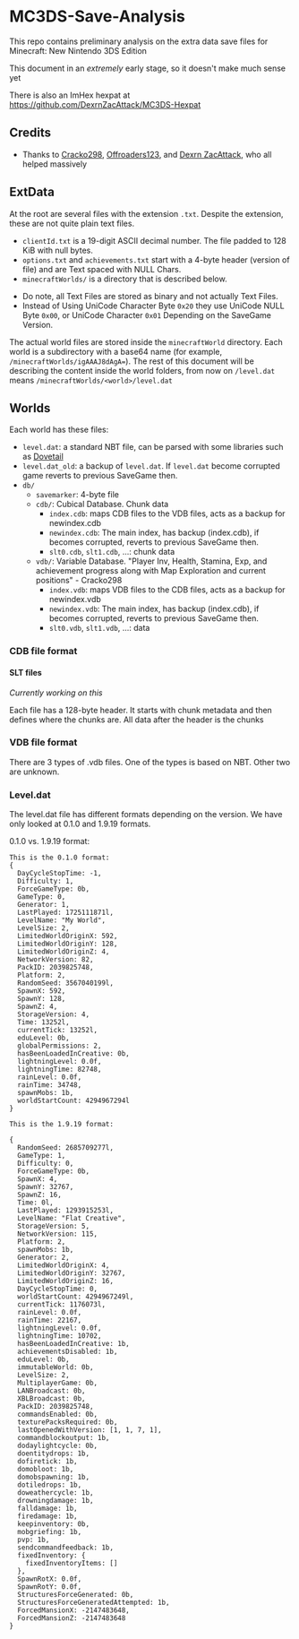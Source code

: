 # MC3DS-Save-Analysis

This repo contains preliminary analysis on the extra data save files for Minecraft: New Nintendo 3DS Edition

This document in an *extremely* early stage, so it doesn't make much sense yet

There is also an ImHex hexpat at https://github.com/DexrnZacAttack/MC3DS-Hexpat

## Credits

- Thanks to [Cracko298](https://github.com/Cracko298), [Offroaders123](https://github.com/Offroaders123), and [Dexrn ZacAttack](https://github.com/DexrnZacAttack), who all helped massively

## ExtData

At the root are several files with the extension `.txt`.  Despite the extension, these are not quite plain text files.

* `clientId.txt` is a 19-digit ASCII decimal number.  The file padded to 128 KiB with null bytes. 
* `options.txt` and `achievements.txt` start with a 4-byte header (version of file) and are Text spaced with NULL Chars.
* `minecraftWorlds/` is a directory that is described below.

- Do note, all Text Files are stored as binary and not actually Text Files.
- Instead of Using UniCode Character Byte `0x20` they use UniCode NULL Byte `0x00`, or UniCode Character `0x01` Depending on the SaveGame Version.

The actual world files are stored inside the `minecraftWorld` directory.  Each world is a subdirectory with a base64 name (for example, `/minecraftWorlds/igAAAJ8dAgA=`).  The rest of this document will be describing the content inside the world folders, from now on `/level.dat` means `/minecraftWorlds/<world>/level.dat`

## Worlds

Each world has these files:

* `level.dat`: a standard NBT file, can be parsed with some libraries such as [Dovetail](https://offroaders123.github.io/Dovetail/)
* `level.dat_old`: a backup of `level.dat`. If `level.dat` become corrupted game reverts to previous SaveGame then.
* `db/`
  * `savemarker`: 4-byte file
  * `cdb/`: Cubical Database.
    Chunk data
    * `index.cdb`: maps CDB files to the VDB files, acts as a backup for newindex.cdb
    * `newindex.cdb`: The main index, has backup (index.cdb), if becomes corrupted, reverts to previous SaveGame then.
    * `slt0.cdb`, `slt1.cdb`, ...: chunk data
  * `vdb/`: Variable Database.
    "Player Inv, Health, Stamina, Exp, and achievement progress along with Map Exploration and current positions" - Cracko298
    * `index.vdb`: maps VDB files to the CDB files, acts as a backup for newindex.vdb
    * `newindex.vdb`: The main index, has backup (index.cdb), if becomes corrupted, reverts to previous SaveGame then.
    * `slt0.vdb`, `slt1.vdb`, ...: data

### CDB file format

#### SLT files

*Currently working on this*

Each file has a 128-byte header.
It starts with chunk metadata and then defines where the chunks are.
All data after the header is the chunks

### VDB file format
There are 3 types of .vdb files.
One of the types is based on NBT.
Other two are unknown.

### Level.dat
The level.dat file has different formats depending on the version.
We have only looked at 0.1.0 and 1.9.19 formats.

 0.1.0 vs. 1.9.19 format:
```
This is the 0.1.0 format:
{
  DayCycleStopTime: -1,
  Difficulty: 1,
  ForceGameType: 0b,
  GameType: 0,
  Generator: 1,
  LastPlayed: 1725111871l,
  LevelName: "My World",
  LevelSize: 2,
  LimitedWorldOriginX: 592,
  LimitedWorldOriginY: 128,
  LimitedWorldOriginZ: 4,
  NetworkVersion: 82,
  PackID: 2039825748,
  Platform: 2,
  RandomSeed: 3567040199l,
  SpawnX: 592,
  SpawnY: 128,
  SpawnZ: 4,
  StorageVersion: 4,
  Time: 13252l,
  currentTick: 13252l,
  eduLevel: 0b,
  globalPermissions: 2,
  hasBeenLoadedInCreative: 0b,
  lightningLevel: 0.0f,
  lightningTime: 82748,
  rainLevel: 0.0f,
  rainTime: 34748,
  spawnMobs: 1b,
  worldStartCount: 4294967294l
}

This is the 1.9.19 format:

{
  RandomSeed: 2685709277l,
  GameType: 1,
  Difficulty: 0,
  ForceGameType: 0b,
  SpawnX: 4,
  SpawnY: 32767,
  SpawnZ: 16,
  Time: 0l,
  LastPlayed: 1293915253l,
  LevelName: "Flat Creative",
  StorageVersion: 5,
  NetworkVersion: 115,
  Platform: 2,
  spawnMobs: 1b,
  Generator: 2,
  LimitedWorldOriginX: 4,
  LimitedWorldOriginY: 32767,
  LimitedWorldOriginZ: 16,
  DayCycleStopTime: 0,
  worldStartCount: 4294967249l,
  currentTick: 1176073l,
  rainLevel: 0.0f,
  rainTime: 22167,
  lightningLevel: 0.0f,
  lightningTime: 10702,
  hasBeenLoadedInCreative: 1b,
  achievementsDisabled: 1b,
  eduLevel: 0b,
  immutableWorld: 0b,
  LevelSize: 2,
  MultiplayerGame: 0b,
  LANBroadcast: 0b,
  XBLBroadcast: 0b,
  PackID: 2039825748,
  commandsEnabled: 0b,
  texturePacksRequired: 0b,
  lastOpenedWithVersion: [1, 1, 7, 1],
  commandblockoutput: 1b,
  dodaylightcycle: 0b,
  doentitydrops: 1b,
  dofiretick: 1b,
  domobloot: 1b,
  domobspawning: 1b,
  dotiledrops: 1b,
  doweathercycle: 1b,
  drowningdamage: 1b,
  falldamage: 1b,
  firedamage: 1b,
  keepinventory: 0b,
  mobgriefing: 1b,
  pvp: 1b,
  sendcommandfeedback: 1b,
  fixedInventory: {
    fixedInventoryItems: []
  },
  SpawnRotX: 0.0f,
  SpawnRotY: 0.0f,
  StructuresForceGenerated: 0b,
  StructuresForceGeneratedAttempted: 1b,
  ForcedMansionX: -2147483648,
  ForcedMansionZ: -2147483648
}
